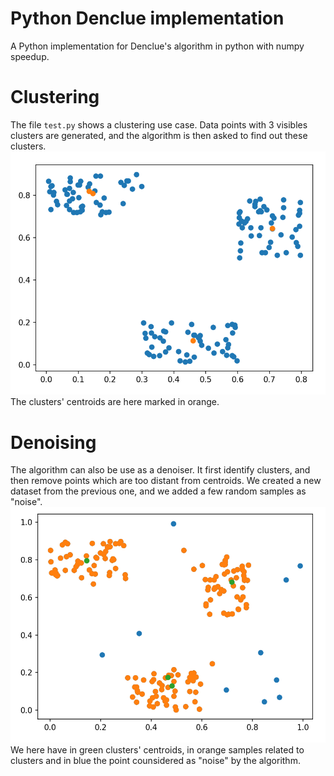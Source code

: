 # Python Denclue implementation

A Python implementation for Denclue's algorithm in python with numpy speedup.

# Clustering
The file `test.py` shows a clustering use case. Data points with 3 visibles clusters are generated, and the algorithm is then asked to find out these clusters.
<img src="./export/3_clusters.PNG">
The clusters' centroids are here marked in orange.

# Denoising
The algorithm can also be use as a denoiser. It first identify clusters, and then remove points which are too distant from centroids.
We created a new dataset from the previous one, and we added a few random samples as "noise".
<img src="./export/denoise.PNG">
We here have in green clusters' centroids, in orange samples related to clusters and in blue the point counsidered as "noise" by the algorithm.
